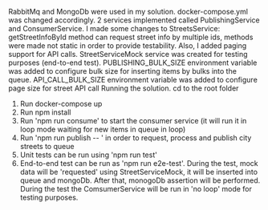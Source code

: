 RabbitMq and MongoDb were used in my solution.
docker-compose.yml was changed accordingly.
2 services implemented called PublishingService and ConsumerService.
I made some changes to StreetsService: getStreetInfoById method can request street info by multiple ids,
methods were made not static in order to provide testability. Also, I added paging support for API calls.
StreetServiceMock service was created for testing purposes (end-to-end test).
PUBLISHING_BULK_SIZE environment variable was added to configure bulk size 
for inserting items by bulks into the queue.
API_CALL_BULK_SIZE environment variable was added to configure page size for street API call
Running the solution. cd to the root folder
1) Run docker-compose up
2) Run npm install
3) Run 'npm run consume' to start the consumer service (it will run it in loop mode waiting for new items in queue in loop)
4) Run 'npm run publish -- <SOME CITY NAME>' in order to request, process and publish city streets to queue
5) Unit tests can be run using 'npm run test'
6) End-to-end test can be run as 'npm run e2e-test'. During the test, mock data will be 'requested' using StreetServiceMock, 
    it will be inserted into queue and mongoDb. After that, monogoDb assertion will be performed. 
    During the test the ComsumerService will be run in 'no loop' mode for testing purposes.
